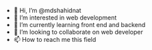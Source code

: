 - 👋 Hi, I’m @mdshahidnat
- 👀 I’m interested in web development
- 🌱 I’m currently learning front end and backend 
- 💞️ I’m looking to collaborate on web developer
- 📫 How to reach me this field

<!---
mdshahidnat/mdshahidnat is a ✨ special ✨ repository because its `README.md` (this file) appears on your GitHub profile.
You can click the Preview link to take a look at your changes.
--->
